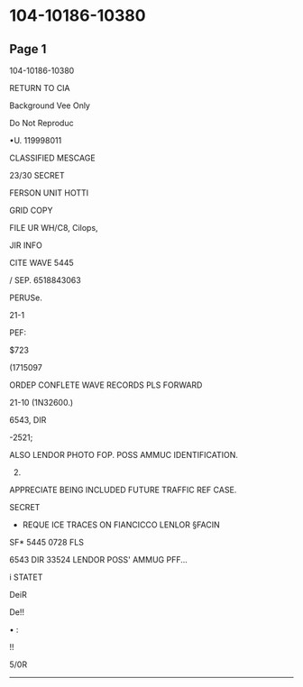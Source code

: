 # 104-10186-10380

## Page 1

104-10186-10380

RETURN TO CIA

Background Vee Only

Do Not Reproduc

•U. 119998011

CLASSIFIED MESCAGE

23/30 SECRET

FERSON UNIT HOTTI

GRID COPY

FILE UR WH/C8, Cilops,

JIR INFO

CITE WAVE 5445

/ SEP. 6518843063

PERUSe.

21-1

PEF:

$723

(1715097

ORDEP CONFLETE WAVE RECORDS PLS FORWARD

21-10 (1N32600.)

6543, DIR

-2521;

ALSO LENDOR PHOTO FOP. POSS AMMUC IDENTIFICATION.

2.

APPRECIATE BEING INCLUDED FUTURE TRAFFIC REF CASE.

SECRET

* REQUE ICE TRACES ON FIANCICCO LENLOR §FACIN

SF* 5445 0728 FLS

6543 DIR 33524 LENDOR POSS' AMMUG PFF...

i STATET

DeiR

De!!

• :

!!

5/0R

---

